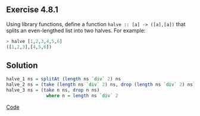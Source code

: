 ## Exercise 4.8.1

Using library functions, define a function `halve :: [a] -> ([a],[a])` that splits an even-lengthed list into two halves. For example:
```haskell
> halve [1,2,3,4,5,6]
([1,2,3],[4,5,6])
```

## Solution

```haskell
halve_1 ns = splitAt (length ns `div` 2) ns
halve_2 ns = (take (length ns `div` 2) ns, drop (length ns `div` 2) ns)
halve_3 ns = (take n ns, drop n ns)
               where n = length ns `div` 2
```

[Code](../../src/ch-04/4-8.hs)
